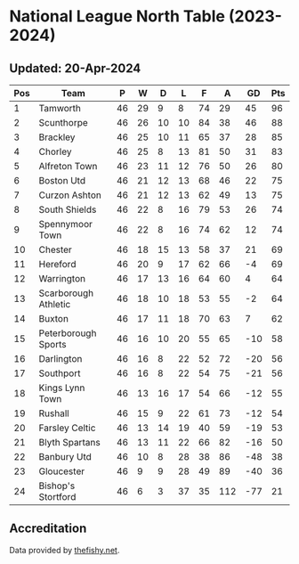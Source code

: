 # National League North Table (2023-2024)
## Updated: 20-Apr-2024

| Pos | Team | P | W | D | L | F | A | GD | Pts |
| --- | --- | --- | --- | --- | --- | --- | --- | --- | --- |
| 1 | Tamworth | 46 | 29 | 9 | 8 | 74 | 29 | 45 | 96 |
| 2 | Scunthorpe | 46 | 26 | 10 | 10 | 84 | 38 | 46 | 88 |
| 3 | Brackley | 46 | 25 | 10 | 11 | 65 | 37 | 28 | 85 |
| 4 | Chorley | 46 | 25 | 8 | 13 | 81 | 50 | 31 | 83 |
| 5 | Alfreton Town | 46 | 23 | 11 | 12 | 76 | 50 | 26 | 80 |
| 6 | Boston Utd | 46 | 21 | 12 | 13 | 68 | 46 | 22 | 75 |
| 7 | Curzon Ashton | 46 | 21 | 12 | 13 | 62 | 49 | 13 | 75 |
| 8 | South Shields | 46 | 22 | 8 | 16 | 79 | 53 | 26 | 74 |
| 9 | Spennymoor Town | 46 | 22 | 8 | 16 | 74 | 62 | 12 | 74 |
| 10 | Chester | 46 | 18 | 15 | 13 | 58 | 37 | 21 | 69 |
| 11 | Hereford | 46 | 20 | 9 | 17 | 62 | 66 | -4 | 69 |
| 12 | Warrington | 46 | 17 | 13 | 16 | 64 | 60 | 4 | 64 |
| 13 | Scarborough Athletic | 46 | 18 | 10 | 18 | 53 | 55 | -2 | 64 |
| 14 | Buxton | 46 | 17 | 11 | 18 | 70 | 63 | 7 | 62 |
| 15 | Peterborough Sports | 46 | 16 | 10 | 20 | 55 | 65 | -10 | 58 |
| 16 | Darlington | 46 | 16 | 8 | 22 | 52 | 72 | -20 | 56 |
| 17 | Southport | 46 | 16 | 8 | 22 | 54 | 75 | -21 | 56 |
| 18 | Kings Lynn Town | 46 | 13 | 16 | 17 | 54 | 66 | -12 | 55 |
| 19 | Rushall | 46 | 15 | 9 | 22 | 61 | 73 | -12 | 54 |
| 20 | Farsley Celtic | 46 | 13 | 14 | 19 | 40 | 59 | -19 | 53 |
| 21 | Blyth Spartans | 46 | 13 | 11 | 22 | 66 | 82 | -16 | 50 |
| 22 | Banbury Utd | 46 | 10 | 8 | 28 | 38 | 86 | -48 | 38 |
| 23 | Gloucester | 46 | 9 | 9 | 28 | 49 | 89 | -40 | 36 |
| 24 | Bishop's Stortford | 46 | 6 | 3 | 37 | 35 | 112 | -77 | 21 |

## Accreditation 

Data provided by [thefishy.net](https://www.thefishy.net/).